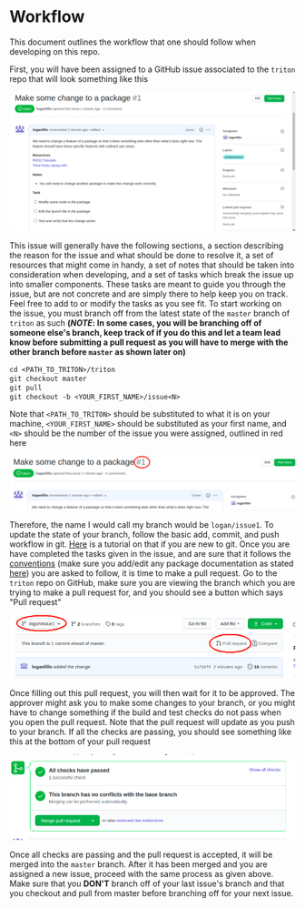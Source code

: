 # Workflow
This document outlines the workflow that one should follow when developing on this repo.

 First, you will have been assigned to a GitHub issue associated to the `triton` repo that will look something like this 

 ![Workflow Issue](assets/workflow_issue.png)

 This issue will generally have the following sections, a section describing the reason for the issue and what should be done to resolve it, a set of resources that might come in handy, a set of notes that should be taken into consideration when developing, and a set of tasks which break the issue up into smaller components. These tasks are meant to guide you through the issue, but are not concrete and are simply there to help keep you on track. Feel free to add to or modify the tasks as you see fit. To start working on the issue, you must branch off from the latest state of the `master` branch of `triton` as such **(*NOTE*: In some cases, you will be branching off of someone else's branch, keep track of if you do this and let a team lead know before submitting a pull request as you will have to merge with the other branch before `master` as shown later on)**

    cd <PATH_TO_TRITON>/triton
    git checkout master
    git pull
    git checkout -b <YOUR_FIRST_NAME>/issue<N>

Note that `<PATH_TO_TRITON>` should be substituted to what it is on your machine,  `<YOUR_FIRST_NAME>` should be substituted as your first name, and `<N>` should be the number of the issue you were assigned, outlined in red here 

![Workflow Issue Number](assets/workflow_issue_number.png)

Therefore, the name I would call my branch would be `logan/issue1`. To update the state of your branch, follow the basic add, commit, and push workflow in git. [Here](https://www.earthdatascience.org/workshops/intro-version-control-git/basic-git-commands/#tracking-changes-with-git-add-and-git-commit) is a tutorial on that if you are new to git. Once you are have completed the tasks given in the issue, and are sure that it follows the [conventions](CONVENTIONS.md) (make sure you add/edit any package documentation as stated [here](CONVENTIONS.md#github)) you are asked to follow, it is time to make a pull request. Go to the `triton` repo on GitHub, make sure you are viewing the branch which you are trying to make a pull request for, and you should see a button which says "Pull request"

![Pull Request](assets/pull_request.png)

Once filling out this pull request, you will then wait for it to be approved. The approver might ask you to make some changes to your branch, or you might have to change something if the build and test checks do not pass when you open the pull request. Note that the pull request will update as you push to your branch. If all the checks are passing, you should see something like this at the bottom of your pull request 

![Success Checks](assets/success_checks.png)

Once all checks are passing and the pull request is accepted, it will be merged into the `master` branch. After it has been merged and you are assigned a new issue, proceed with the same process as given above. Make sure that you **DON'T** branch off of your last issue's branch and that you checkout and pull from master before branching off for your next issue. 
